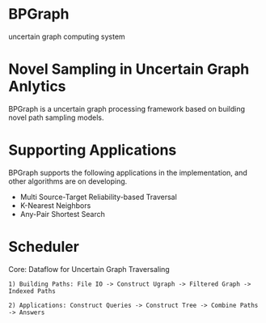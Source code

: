 # BPGraph
uncertain graph computing system

# Novel Sampling in Uncertain Graph Anlytics

BPGraph is a uncertain graph processing framework based on building novel path sampling models.


# Supporting Applications
BPGraph supports the following applications in the implementation, and other algorithms are on developing.

- Multi Source-Target Reliability-based Traversal
- K-Nearest Neighbors
- Any-Pair Shortest Search

# Scheduler

Core: Dataflow for Uncertain Graph Traversaling
```
1) Building Paths: File IO -> Construct Ugraph -> Filtered Graph -> Indexed Paths

2) Applications: Construct Queries -> Construct Tree -> Combine Paths -> Answers
```



